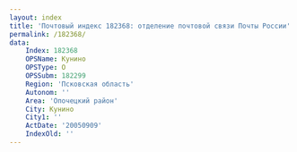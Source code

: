 ```yaml
---
layout: index
title: 'Почтовый индекс 182368: отделение почтовой связи Почты России'
permalink: /182368/
data:
    Index: 182368
    OPSName: Кунино
    OPSType: О
    OPSSubm: 182299
    Region: 'Псковская область'
    Autonom: ''
    Area: 'Опочецкий район'
    City: Кунино
    City1: ''
    ActDate: '20050909'
    IndexOld: ''
---
```

